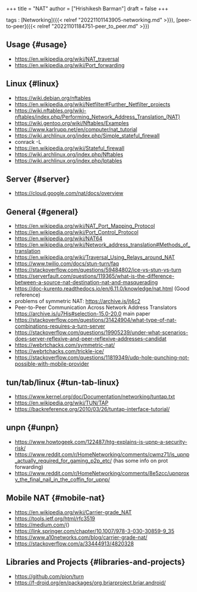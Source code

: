 +++
title = "NAT"
author = ["Hrishikesh Barman"]
draft = false
+++

tags
: [Networking]({{< relref "20221101143905-networking.md" >}}), [peer-to-peer]({{< relref "20221101184751-peer_to_peer.md" >}})


## Usage {#usage}

-   <https://en.wikipedia.org/wiki/NAT_traversal>
-   <https://en.wikipedia.org/wiki/Port_forwarding>


## Linux {#linux}

-   <https://wiki.debian.org/nftables>
-   <https://en.wikipedia.org/wiki/Netfilter#Further_Netfilter_projects>
-   <https://wiki.nftables.org/wiki-nftables/index.php/Performing_Network_Address_Translation_(NAT)>
-   <https://wiki.gentoo.org/wiki/Nftables/Examples>
-   <https://www.karlrupp.net/en/computer/nat_tutorial>
-   <https://wiki.archlinux.org/index.php/Simple_stateful_firewall>
-   conrack -L
-   <https://en.wikipedia.org/wiki/Stateful_firewall>
-   <https://wiki.archlinux.org/index.php/Nftables>
-   <https://wiki.archlinux.org/index.php/Iptables>


## Server {#server}

-   <https://cloud.google.com/nat/docs/overview>


## General {#general}

-   <https://en.wikipedia.org/wiki/NAT_Port_Mapping_Protocol>
-   <https://en.wikipedia.org/wiki/Port_Control_Protocol>
-   <https://en.wikipedia.org/wiki/NAT64>
-   <https://en.wikipedia.org/wiki/Network_address_translation#Methods_of_translation>
-   <https://en.wikipedia.org/wiki/Traversal_Using_Relays_around_NAT>
-   <https://www.twilio.com/docs/stun-turn/faq>
-   <https://stackoverflow.com/questions/59484802/ice-vs-stun-vs-turn>
-   <https://serverfault.com/questions/119365/what-is-the-difference-between-a-source-nat-destination-nat-and-masquerading>
-   <https://doc-kurento.readthedocs.io/en/6.11.0/knowledge/nat.html> (Good reference)
-   problems of symmetric NAT: <https://archive.is/jt4c2>
-   Peer-to-Peer Communication Across Network Address Translators <https://archive.is/u7His#selection-15.0-20.0> main paper
-   <https://stackoverflow.com/questions/31424904/what-type-of-nat-combinations-requires-a-turn-server>
-   <https://stackoverflow.com/questions/19905239/under-what-scenarios-does-server-reflexive-and-peer-reflexive-addresses-candidat>
-   <https://webrtchacks.com/symmetric-nat/>
-   <https://webrtchacks.com/trickle-ice/>
-   <https://stackoverflow.com/questions/11819349/udp-hole-punching-not-possible-with-mobile-provider>


## tun/tab/linux {#tun-tab-linux}

-   <https://www.kernel.org/doc/Documentation/networking/tuntap.txt>
-   <https://en.wikipedia.org/wiki/TUN/TAP>
-   <https://backreference.org/2010/03/26/tuntap-interface-tutorial/>


## unpn {#unpn}

-   <https://www.howtogeek.com/122487/htg-explains-is-upnp-a-security-risk/>
-   <https://www.reddit.com/r/HomeNetworking/comments/cwmz71/is_upnp_actually_required_for_gaming_p2p_etc/> (has some info on prot forwarding)
-   <https://www.reddit.com/r/HomeNetworking/comments/8e5zcc/upnproxy_the_final_nail_in_the_coffin_for_upnp/>


## Mobile NAT {#mobile-nat}

-   <https://en.wikipedia.org/wiki/Carrier-grade_NAT>
-   <https://tools.ietf.org/html/rfc3519>
-   <https://medium.com/>()
-   <https://link.springer.com/chapter/10.1007/978-3-030-30859-9_35>
-   <https://www.a10networks.com/blog/carrier-grade-nat/>
-   <https://stackoverflow.com/a/33444913/4820328>


## Libraries and Projects {#libraries-and-projects}

-   <https://github.com/pion/turn>
-   <https://f-droid.org/en/packages/org.briarproject.briar.android/>
